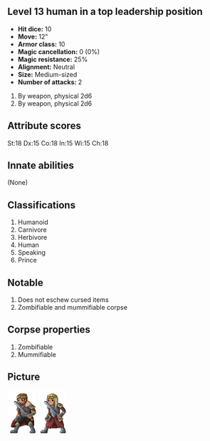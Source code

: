 ## Level 13 human in a top leadership position
- **Hit dice:** 10
- **Move:** 12"
- **Armor class:** 10
- **Magic cancellation:** 0 (0%)
- **Magic resistance:** 25%
- **Alignment:** Neutral
- **Size:** Medium-sized
- **Number of attacks:** 2
1. By weapon, physical 2d6
2. By weapon, physical 2d6
## Attribute scores
St:18 Dx:15 Co:18 In:15 Wi:15 Ch:18
## Innate abilities
(None)
## Classifications
1. Humanoid
2. Carnivore
3. Herbivore
4. Human
5. Speaking
6. Prince
## Notable
1. Does not eschew cursed items
2. Zombifiable and mummifiable corpse
## Corpse properties
1. Zombifiable
2. Mummifiable
## Picture
![Human king](https://github.com/hyvanmielenpelit/GnollHackTileSet/blob/main/Monsters/human_king/human_king.png) ![Human queen](https://github.com/hyvanmielenpelit/GnollHackTileSet/blob/main/Monsters/human_king/human_king_female.png)
